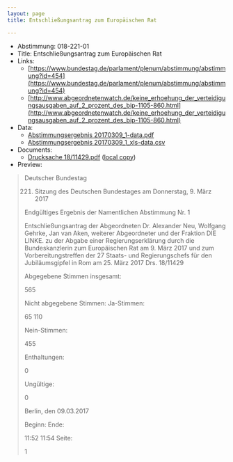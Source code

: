 ```yaml
---
layout: page
title: Entschließungsantrag zum Europäischen Rat

---
```


* Abstimmung: 018-221-01
* Title: Entschließungsantrag zum Europäischen Rat
* Links: 
    * [https://www.bundestag.de/parlament/plenum/abstimmung/abstimmung?id=454](https://www.bundestag.de/parlament/plenum/abstimmung/abstimmung?id=454)
    * [http://www.abgeordnetenwatch.de/keine_erhoehung_der_verteidigungsausgaben_auf_2_prozent_des_bip-1105-860.html](http://www.abgeordnetenwatch.de/keine_erhoehung_der_verteidigungsausgaben_auf_2_prozent_des_bip-1105-860.html)
* Data: 
    * [Abstimmungsergebnis 20170309_1-data.pdf](/res/abstimmungsliste/20170309_1-data.pdf)
    * [Abstimmungsergebnis 20170309_1_xls-data.csv](/res/abstimmungsliste/analyses/20170309_1_xls-data.csv)
* Documents: 
    * [Drucksache 18/11429.pdf](http://dip21.bundestag.de/dip21/btd/18/114/1811429.pdf) ([local copy](/res/abstimmungsdaten/018-221-01/1811429.pdf))
* Preview: 
> Deutscher Bundestag
> 
> 221. Sitzung des Deutschen Bundestages
> am Donnerstag, 9. März 2017
> 
> Endgültiges Ergebnis der Namentlichen Abstimmung Nr. 1
> 
> Entschließungsantrag der Abgeordneten Dr. Alexander Neu, Wolfgang Gehrke, Jan van
> Aken, weiterer Abgeordneter und der Fraktion DIE LINKE.
> zu der Abgabe einer Regierungserklärung durch die Bundeskanzlerin zum Europäischen
> Rat am 9. März 2017 und zum Vorbereitungstreffen der 27 Staats- und Regierungschefs für
> den Jubiläumsgipfel in Rom am 25. März 2017
> Drs. 18/11429
> 
> Abgegebene Stimmen insgesamt:
> 
> 565
> 
> Nicht abgegebene Stimmen:
> Ja-Stimmen:
> 
> 65
> 110
> 
> Nein-Stimmen:
> 
> 455
> 
> Enthaltungen:
> 
> 0
> 
> Ungültige:
> 
> 0
> 
> Berlin, den 09.03.2017
> 
> Beginn:
> Ende:
> 
> 11:52
> 11:54
> Seite:
> 
> 1
> 
> 
